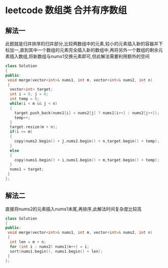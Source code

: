 # leetcode 数组类 合并有序数组

## 解法一

此题就是归并排序的归并部分,比较两数组中的元素,较小的元素插入新的容器并下标加一,直到其中一个数组的元素完全插入新的数组中,再将另外一个数组的剩余元素插入数组,将新数组与nums1交换元素即可,但此解法需要利用额外的空间

```c++
class Solution
{
public:
 void merge(vector<int>& nums1, int m, vector<int>& nums2, int n)
 {
  vector<int> target;
  int i = 0, j = 0;
  int temp = 0;
  while(i < m && j < n)
  {
    target.push_back(nums1[i] < nums2[j] ? nums1[i++] : nums2[j++]);
    temp++;
  }
  target.resize(m + n);
  if(i >= m)
  {
    copy(nums2.begin() + j,nums2.begin() + n,target.begin() + temp);
  }
  else
  {
    copy(nums1.begin() + i,nums1.begin() + m,target.begin() + temp);
  }
  nums1 = target;
 }
};
```

## 解法二

直接将nums2的元素插入nums1末尾,再排序,此解法时间复杂度比较高

```c++
class Solution
{
public:
 void merge(vector<int>& nums1, int m, vector<int>& nums2, int n)
 {
  int len = m + n;
  for (int i : nums2) nums1[m++] = i;
  sort(nums1.begin(), nums1.begin() + len);
 }
};

```
